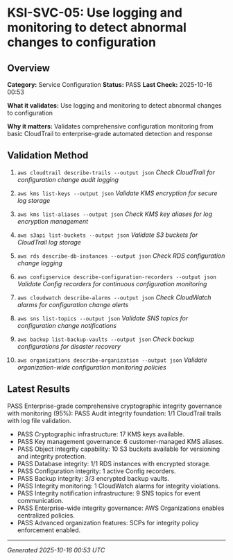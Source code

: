 # KSI-SVC-05: Use logging and monitoring to detect abnormal changes to configuration

## Overview

**Category:** Service Configuration
**Status:** PASS
**Last Check:** 2025-10-16 00:53

**What it validates:** Use logging and monitoring to detect abnormal changes to configuration

**Why it matters:** Validates comprehensive configuration monitoring from basic CloudTrail to enterprise-grade automated detection and response

## Validation Method

1. `aws cloudtrail describe-trails --output json`
   *Check CloudTrail for configuration change audit logging*

2. `aws kms list-keys --output json`
   *Validate KMS encryption for secure log storage*

3. `aws kms list-aliases --output json`
   *Check KMS key aliases for log encryption management*

4. `aws s3api list-buckets --output json`
   *Validate S3 buckets for CloudTrail log storage*

5. `aws rds describe-db-instances --output json`
   *Check RDS configuration change logging*

6. `aws configservice describe-configuration-recorders --output json`
   *Validate Config recorders for continuous configuration monitoring*

7. `aws cloudwatch describe-alarms --output json`
   *Check CloudWatch alarms for configuration change alerts*

8. `aws sns list-topics --output json`
   *Validate SNS topics for configuration change notifications*

9. `aws backup list-backup-vaults --output json`
   *Check backup configurations for disaster recovery*

10. `aws organizations describe-organization --output json`
   *Validate organization-wide configuration monitoring policies*

## Latest Results

PASS Enterprise-grade comprehensive cryptographic integrity governance with monitoring (95%): PASS Audit integrity foundation: 1/1 CloudTrail trails with log file validation.
- PASS Cryptographic infrastructure: 17 KMS keys available.
- PASS Key management governance: 6 customer-managed KMS aliases.
- PASS Object integrity capability: 10 S3 buckets available for versioning and integrity protection.
- PASS Database integrity: 1/1 RDS instances with encrypted storage.
- PASS Configuration integrity: 1 active Config recorders.
- PASS Backup integrity: 3/3 encrypted backup vaults.
- PASS Integrity monitoring: 1 CloudWatch alarms for integrity violations.
- PASS Integrity notification infrastructure: 9 SNS topics for event communication.
- PASS Enterprise-wide integrity governance: AWS Organizations enables centralized policies.
- PASS Advanced organization features: SCPs for integrity policy enforcement enabled.

---
*Generated 2025-10-16 00:53 UTC*